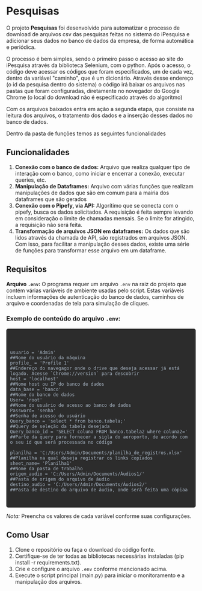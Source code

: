 
<h1>Pesquisas</h1>

<p>O projeto <strong>Pesquisas</strong> foi desenvolvido para automatizar o processo de download de arquivos csv das pesquisas feitas no sistema do iPesquisa e adicionar seus dados no banco de dados da empresa, de forma automática e periódica.</p>
<p>O processo é bem simples, sendo o primeiro passo o acesso ao site do iPesquisa através da biblioteca Selenium, com o python. Após o acesso, o código deve acessar os códigos que foram especificados, um de cada vez, dentro da variável "caminho", que é um dicionário. Através desse endereço (o id da pesquisa dentro do sistema) o código irá baixar os arquivos nas pastas que foram configuradas, diretamente no novegador do Google Chrome (o local do download não é especificado através do algoritmo)</p>
<p>Com os arquivos baixados entra em ação a segunda etapa, que consiste na leitura dos arquivos, o tratamento dos dados e a inserção desses dados no banco de dados.</p>
<p>Dentro da pasta de funções temos as seguintes funcionalidades</p>
<h2>Funcionalidades</h2>

<ol>
    <li><strong>Conexão com o banco de dados:</strong> Arquivo que realiza qualquer tipo de interação com o banco, como iniciar e encerrar a conexão, executar queries, etc.</li>
    <li><strong>Manipulação de Dataframes:</strong> Arquivo com várias funções que realizam manipulações de dados que são em comum para a mairia dos dataframes que são gerados</li>
    <li><strong>Conexão com o Pipefy, via API:</strong> Algorítimo que se conecta com o pipefy, busca os dados solicitados. A requisição é feita sempre levando em consideração o limite de chamadas mensais. Se o limite for atingido, a requisição não será feita.</li>
    <li><strong>Transformação de arquivos JSON em dataframes:</strong> Os dados que são lidos através da chamada de API, são registrados em arquivos JSON. Com isso, para facilitar a manipulação desses dados, existe uma série de funções para transformar esse arquivo em um dataframe.</li>
</ol>

<h2>Requisitos</h2>

<p><strong>Arquivo <code>.env</code>:</strong> O programa requer um arquivo <code>.env</code> na raiz do projeto que contém várias variáveis de ambiente usadas pelo script. Estas variáveis incluem informações de autenticação do banco de dados, caminhos de arquivo e coordenadas de tela para simulação de cliques.</p>

<h3>Exemplo de conteúdo do arquivo <code>.env</code>:</h3>

<div style="background-color: #2C2C2C; color: #A9B7C6; padding: 10px; border-radius: 5px; font-family: monospace; white-space: pre-wrap;">
  
    usuario = 'Admin'                                                          ##Nome do usuário da máquina 
    profile_ = 'Profile 1'                                                     ##Endereço do navegagor onde o drive que deseja acessar já está logado. Acesse `Chrome://version` para descobrir
    host = 'localhost'                                                         ##Nome host ou IP do banco de dados
    data_base = 'banco'                                                        ##Nome do banco de dados
    User= 'root'                                                               ##Nome do usuário de acesso ao banco de dados
    Password= 'senha'                                                          ##Senha de acesso do usuário
    Query_banco = 'select * from banco.tabela;'                                ##Query de seleção da tabela desejada
    Query_banco_id = 'SELECT coluna FROM banco.tabela2 where coluna2='         ##Parte da query para fornecer a sigla do aeroporto, de acordo com o seu id que será processada no código

    planilha = 'C:/Users/Admin/Documents/planilha_de_registros.xlsx'           ##Planilha na qual deseja registrar os links copiados
    sheet_name= 'Planilha1'                                                    ##Nome da pasta de trabalho
    origem_audio = 'C:/Users/Admin/Documents/Áudios1/'                         ##Pasta de origem do arquivo de áudio
    destino_audio = 'C:/Users/Admin/Documents/Áudios2/'                        ##Pasta de destino do arquivo de áudio, onde será feita uma cópiaa
</div>

<p><em>Nota:</em> Preencha os valores de cada variável conforme suas configurações.</p>

<h2>Como Usar</h2>

<ol>
    <li>Clone o repositório ou faça o download do código fonte.</li>
    <li>Certifique-se de ter todas as bibliotecas necessárias instaladas (pip install -r requirements.txt).</li>
    <li>Crie e configure o arquivo <code>.env</code> conforme mencionado acima.</li>
    <li>Execute o script principal (main.py) para iniciar o monitoramento e a manipulação dos arquivos.</li>
</ol>
